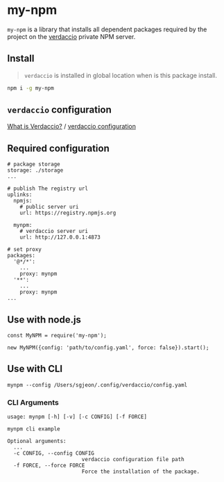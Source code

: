 
# my-npm

`my-npm` is a library that installs all dependent packages required by the project on the [verdaccio](http://www.verdaccio.org/docs/en/configuration.html) private NPM server.

## Install

> `verdaccio` is installed in global location when is this package install.

```bash
npm i -g my-npm
```

## `verdaccio` configuration

[What is Verdaccio?](http://www.verdaccio.org/docs/en/what-is-verdaccio.html) / [verdaccio configuration](http://www.verdaccio.org/docs/en/configuration.html)

## Required configuration

```
# package storage
storage: ./storage
...

# publish The registry url
uplinks:
  npmjs:
    # public server uri
    url: https://registry.npmjs.org

  mynpm:
    # verdaccio server uri
    url: http://127.0.0.1:4873

# set proxy
packages:
  '@*/*':
	...
    proxy: mynpm
  '**':
    ...
    proxy: mynpm
...
```

## Use with node.js

```
const MyNPM = require('my-npm');

new MyNPM({config: 'path/to/config.yaml', force: false}).start();
```

## Use with CLI

```
mynpm --config /Users/sgjeon/.config/verdaccio/config.yaml
```

### CLI Arguments

```
usage: mynpm [-h] [-v] [-c CONFIG] [-f FORCE]

mynpm cli example

Optional arguments:
  ...
  -c CONFIG, --config CONFIG
                        verdaccio configuration file path
  -f FORCE, --force FORCE
                        Force the installation of the package.
```





